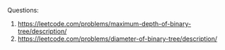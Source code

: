 Questions:

1. https://leetcode.com/problems/maximum-depth-of-binary-tree/description/
2. https://leetcode.com/problems/diameter-of-binary-tree/description/
